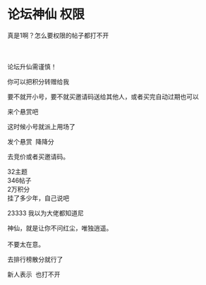 # 论坛神仙 权限


真是1啊？怎么要权限的帖子都打不开<br />
<br />
<br />
<br />
论坛升仙需谨慎！

你可以把积分转赠给我<img src="static/image/smiley/default/lol.gif" smilieid="12" border="0" alt="" />

要不就开小号，要不就买邀请码送给其他人，或者买完自动过期也可以

来个悬赏吧<img src="static/image/smiley/default/hug.gif" smilieid="13" border="0" alt="" /><img id="aimg_GFjRn" onclick="zoom(this, this.src, 0, 0, 0)" class="zoom" src="https://cdn.jsdelivr.net/gh/hishis/forum-master/public/images/patch.gif" onmouseover="img_onmouseoverfunc(this)" onload="thumbImg(this)" border="0" alt="" />

这时候小号就派上用场了

发个悬赏&nbsp;&nbsp;降降分

去竞价或者买邀请码。

32主题&nbsp; &nbsp; &nbsp; &nbsp; <br />
346帖子&nbsp; &nbsp; &nbsp; &nbsp; <br />
2万积分<br />
挂了多少年，自己说吧

23333 我以为大佬都知道尼

神仙，就是让你不问红尘，唯独逍遥。<br />
<br />
不要太在意。

去排行榜散分就行了

新人表示&nbsp;&nbsp;也打不开
